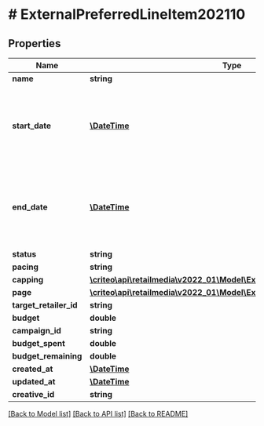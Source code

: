 # # ExternalPreferredLineItem202110

## Properties

Name | Type | Description | Notes
------------ | ------------- | ------------- | -------------
**name** | **string** |  |
**start_date** | [**\DateTime**](\DateTime.md) | Represents the Date as a year, month, and day in the format YYYY-MM-DD |
**end_date** | [**\DateTime**](\DateTime.md) | Represents the Date as a year, month, and day in the format YYYY-MM-DD |
**status** | **string** |  |
**pacing** | **string** |  |
**capping** | [**\criteo\api\retailmedia\v2022_01\Model\ExternalLineItemCapping202110**](ExternalLineItemCapping202110.md) |  | [optional]
**page** | [**\criteo\api\retailmedia\v2022_01\Model\ExternalLineItemPage202110**](ExternalLineItemPage202110.md) |  |
**target_retailer_id** | **string** |  |
**budget** | **double** |  |
**campaign_id** | **string** |  |
**budget_spent** | **double** |  | [optional]
**budget_remaining** | **double** |  | [optional]
**created_at** | [**\DateTime**](\DateTime.md) |  |
**updated_at** | [**\DateTime**](\DateTime.md) |  |
**creative_id** | **string** |  | [optional]

[[Back to Model list]](../../README.md#models) [[Back to API list]](../../README.md#endpoints) [[Back to README]](../../README.md)

